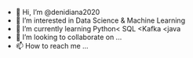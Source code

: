 - 👋 Hi, I’m @denidiana2020
- 👀 I’m interested in Data Science & Machine Learning
- 🌱 I’m currently learning Python< SQL <Kafka <java
- 💞️ I’m looking to collaborate on ...
- 📫 How to reach me ...

<!---
denidiana2020/denidiana2020 is a ✨ special ✨ repository because its `README.md` (this file) appears on your GitHub profile.
You can click the Preview link to take a look at your changes.
--->
